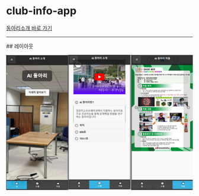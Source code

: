 # club-info-app
[동아리소개 바로 가기](https://cyber-steer.github.io/club-info-app/) <br>
<hr>
## 레이아웃

![레이아웃](https://github.com/cyber-steer/club-info-app/blob/main/img/main.png)
